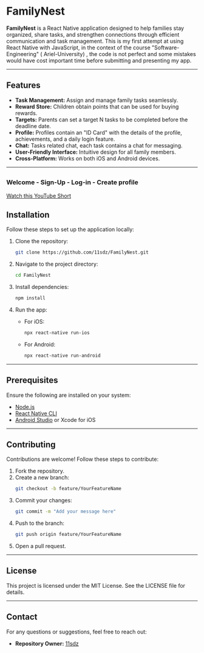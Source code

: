 # FamilyNest

**FamilyNest** is a React Native application designed to help families stay organized, share tasks, and strengthen connections through efficient communication and task management.
This is my first attempt at using React Native with JavaScript, in the context of the course "Software-Engineering" ( Ariel-University) , the code is not perfect and some mistakes would have cost important time before 
submitting and presenting my app. 

---

## Features

- **Task Management:** Assign and manage family tasks seamlessly.
- **Reward Store:** Children obtain points that can be used for buying rewards.
- **Targets:** Parents can set a target N tasks to be completed before the deadline date.
- **Profile:** Profiles contain an "ID Card" with the details of the profile, achievements, and a daily login feature.
- **Chat:** Tasks related chat, each task contains a chat for messaging.
- **User-Friendly Interface:** Intuitive design for all family members.
- **Cross-Platform:** Works on both iOS and Android devices.

---

##

### Welcome - Sign-Up - Log-in - Create profile

[Watch this YouTube Short](https://youtube.com/shorts/QOIMYp3PVZU?feature=share)



## Installation

Follow these steps to set up the application locally:

1. Clone the repository:
   ```bash
   git clone https://github.com/11sdz/FamilyNest.git
   ```

2. Navigate to the project directory:
   ```bash
   cd FamilyNest
   ```

3. Install dependencies:
   ```bash
   npm install
   ```

4. Run the app:
   - For iOS:
     ```bash
     npx react-native run-ios
     ```
   - For Android:
     ```bash
     npx react-native run-android
     ```

---

## Prerequisites

Ensure the following are installed on your system:

- [Node.js](https://nodejs.org/)
- [React Native CLI](https://reactnative.dev/docs/environment-setup)
- [Android Studio](https://developer.android.com/studio) or Xcode for iOS

---

## Contributing

Contributions are welcome! Follow these steps to contribute:

1. Fork the repository.
2. Create a new branch:
   ```bash
   git checkout -b feature/YourFeatureName
   ```
3. Commit your changes:
   ```bash
   git commit -m "Add your message here"
   ```
4. Push to the branch:
   ```bash
   git push origin feature/YourFeatureName
   ```
5. Open a pull request.

---

## License

This project is licensed under the MIT License. See the LICENSE file for details.

---

## Contact

For any questions or suggestions, feel free to reach out:

- **Repository Owner:** [11sdz](https://github.com/11sdz)

